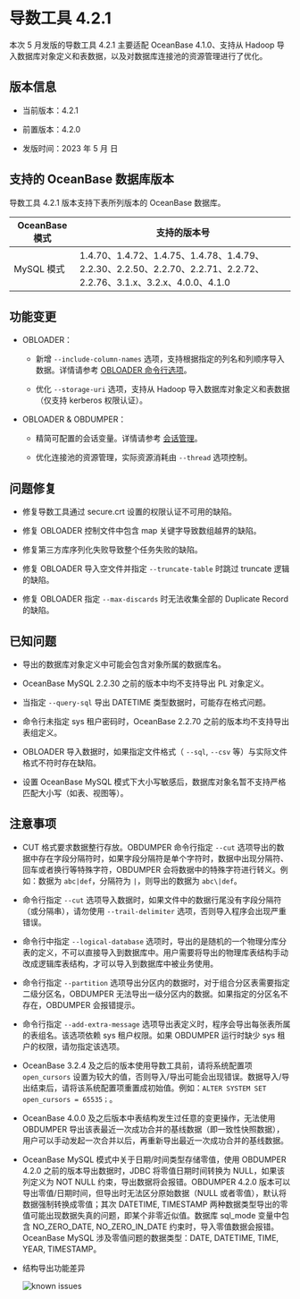 # 导数工具 4.2.1 

本次 5 月发版的导数工具 4.2.1 主要适配 OceanBase 4.1.0、支持从 Hadoop 导入数据库对象定义和表数据，以及对数据库连接池的资源管理进行了优化。

## 版本信息

* 当前版本：4.2.1

* 前置版本：4.2.0

* 发版时间：2023 年 5 月  日

## 支持的 OceanBase 数据库版本

导数工具 4.2.1 版本支持下表所列版本的 OceanBase 数据库。


| OceanBase 模式|支持的版本号|
|-------------------------|--------------------------------------------------------------------------------------------------------|
| MySQL 模式  | 1.4.70、1.4.72、1.4.75、1.4.78、1.4.79、2.2.30、2.2.50、2.2.70、2.2.71、2.2.72、2.2.76、3.1.x、3.2.x、4.0.0、4.1.0 |



## 功能变更  

* OBLOADER：
  
  * 新增 `--include-column-names` 选项，支持根据指定的列名和列顺序导入数据。详情请参考 [OBLOADER 命令行选项](../../../5.OBLOADER/2.obloader-command-line-options.md)。

  * 优化 `--storage-uri` 选项，支持从 Hadoop 导入数据库对象定义和表数据（仅支持 kerberos 权限认证）。


* OBLOADER & OBDUMPER：
  
  * 精简可配置的会话变量。详情请参考 [会话管理](../../../8.obloaderobdumper-session-variables.md)。
  
  * 优化连接池的资源管理，实际资源消耗由 `--thread` 选项控制。


## 问题修复

* 修复导数工具通过 secure.crt 设置的权限认证不可用的缺陷。

* 修复 OBLOADER 控制文件中包含 map 关键字导致数组越界的缺陷。

* 修复第三方库序列化失败导致整个任务失败的缺陷。

* 修复 OBLOADER 导入空文件并指定 `--truncate-table` 时跳过 truncate 逻辑的缺陷。

* 修复 OBLOADER 指定 `--max-discards` 时无法收集全部的 Duplicate Record 的缺陷。

## 已知问题

* 导出的数据库对象定义中可能会包含对象所属的数据库名。

* OceanBase MySQL 2.2.30 之前的版本中均不支持导出 PL 对象定义。

* 当指定 `--query-sql` 导出 DATETIME 类型数据时，可能存在格式问题。

* 命令行未指定 sys 租户密码时，OceanBase 2.2.70 之前的版本均不支持导出表组定义。

* OBLOADER 导入数据时，如果指定文件格式（ `--sql`, `--csv` 等）与实际文件格式不符时存在缺陷。

* 设置 OceanBase MySQL 模式下大小写敏感后，数据库对象名暂不支持严格匹配大小写（如表、视图等）。



## 注意事项

* CUT 格式要求数据整行存放。OBDUMPER 命令行指定 `--cut` 选项导出的数据中存在字段分隔符时，如果字段分隔符是单个字符时，数据中出现分隔符、回车或者换行等特殊字符，OBDUMPER 会将数据中的特殊字符进行转义。例如：数据为 `abc|def`，分隔符为 `|`，则导出的数据为 `abc\|def`。

* 命令行指定 `--cut` 选项导入数据时，如果文件中的数据行尾没有字段分隔符（或分隔串），请勿使用 `--trail-delimiter` 选项，否则导入程序会出现严重错误。

* 命令行中指定 `--logical-database` 选项时，导出的是随机的一个物理分库分表的定义，不可以直接导入到数据库中。用户需要将导出的物理库表结构手动改成逻辑库表结构，才可以导入到数据库中被业务使用。

* 命令行指定 `--partition` 选项导出分区内的数据时，对于组合分区表需要指定二级分区名，OBDUMPER 无法导出一级分区内的数据。如果指定的分区名不存在，OBDUMPER 会报错提示。

* 命令行指定 `--add-extra-message` 选项导出表定义时，程序会导出每张表所属的表组名。该选项依赖 sys 租户权限。如果 OBDUMPER 运行时缺少 sys 租户的权限，请勿指定该选项。

* OceanBase 3.2.4 及之后的版本使用导数工具前，请将系统配置项 `open_cursors` 设置为较大的值，否则导入/导出可能会出现错误。数据导入/导出结束后，请将该系统配置项重置成初始值。例如：`ALTER SYSTEM SET open_cursors = 65535；`。

* OceanBase 4.0.0 及之后版本中表结构发生过任意的变更操作，无法使用 OBDUMPER 导出该表最近一次成功合并的基线数据（即一致性快照数据），用户可以手动发起一次合并以后，再重新导出最近一次成功合并的基线数据。

* OceanBase MySQL 模式中关于日期/时间类型存储零值，使用 OBDUMPER 4.2.0 之前的版本导出数据时，JDBC 将零值日期时间转换为 NULL，如果该列定义为 NOT NULL 约束，导出数据将会报错。OBDUMPER 4.2.0 版本可以导出零值/日期时间，但导出时无法区分原始数据（NULL 或者零值），默认将数据强制转换成零值；其次 DATETIME, TIMESTAMP 两种数据类型导出的零值可能出现数据失真的问题，即某个非零近似值。数据库 sql_mode 变量中包含 NO_ZERO_DATE, NO_ZERO_IN_DATE 约束时，导入零值数据会报错。OceanBase MySQL 涉及零值问题的数据类型：DATE, DATETIME, TIME, YEAR, TIMESTAMP。

* 结构导出功能差异
  
  ![known issues](https://obbusiness-private.oss-cn-shanghai.aliyuncs.com/doc/img/obloaderobdumper/420/known%20issues.png)
  